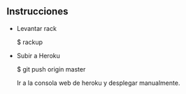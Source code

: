 Instrucciones
-----------------
- Levantar rack

	$ rackup

- Subir a Heroku

	$ git push origin master

	Ir a la consola web de heroku y desplegar manualmente.